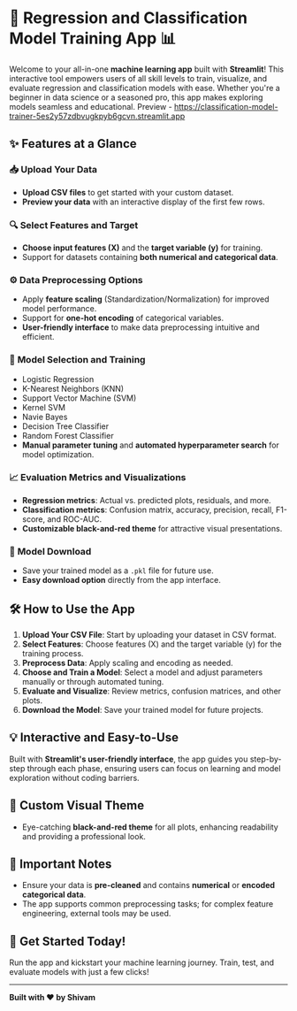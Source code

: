 # 🚀 Regression and Classification Model Training App 📊

Welcome to your all-in-one **machine learning app** built with **Streamlit**! This interactive tool empowers users of all skill levels to train, visualize, and evaluate regression and classification models with ease. Whether you're a beginner in data science or a seasoned pro, this app makes exploring models seamless and educational.
Preview - https://classification-model-trainer-5es2y57zdbvugkpyb6gcvn.streamlit.app

## ✨ Features at a Glance

### 📥 **Upload Your Data**
- **Upload CSV files** to get started with your custom dataset.
- **Preview your data** with an interactive display of the first few rows.

### 🔍 **Select Features and Target**
- **Choose input features (X)** and the **target variable (y)** for training.
- Support for datasets containing **both numerical and categorical data**.

### ⚙️ **Data Preprocessing Options**
- Apply **feature scaling** (Standardization/Normalization) for improved model performance.
- Support for **one-hot encoding** of categorical variables.
- **User-friendly interface** to make data preprocessing intuitive and efficient.

### 🤖 **Model Selection and Training**
  - Logistic Regression
  - K-Nearest Neighbors (KNN)
  - Support Vector Machine (SVM)
  - Kernel SVM
  - Navie Bayes
  - Decision Tree Classifier
  - Random Forest Classifier
- **Manual parameter tuning** and **automated hyperparameter search** for model optimization.

### 📈 **Evaluation Metrics and Visualizations**
- **Regression metrics**: Actual vs. predicted plots, residuals, and more.
- **Classification metrics**: Confusion matrix, accuracy, precision, recall, F1-score, and ROC-AUC.
- **Customizable black-and-red theme** for attractive visual presentations.

### 💾 **Model Download**
- Save your trained model as a `.pkl` file for future use.
- **Easy download option** directly from the app interface.

## 🛠️ **How to Use the App**
1. **Upload Your CSV File**: Start by uploading your dataset in CSV format.
2. **Select Features**: Choose features (X) and the target variable (y) for the training process.
3. **Preprocess Data**: Apply scaling and encoding as needed.
4. **Choose and Train a Model**: Select a model and adjust parameters manually or through automated tuning.
5. **Evaluate and Visualize**: Review metrics, confusion matrices, and other plots.
6. **Download the Model**: Save your trained model for future projects.

## 💡 **Interactive and Easy-to-Use**
Built with **Streamlit's user-friendly interface**, the app guides you step-by-step through each phase, ensuring users can focus on learning and model exploration without coding barriers.

## 🎨 **Custom Visual Theme**
- Eye-catching **black-and-red theme** for all plots, enhancing readability and providing a professional look.

## 📝 **Important Notes**
- Ensure your data is **pre-cleaned** and contains **numerical** or **encoded categorical data**.
- The app supports common preprocessing tasks; for complex feature engineering, external tools may be used.

## 🚀 **Get Started Today!**
Run the app and kickstart your machine learning journey. Train, test, and evaluate models with just a few clicks!

---

**Built with ❤️ by Shivam** 
